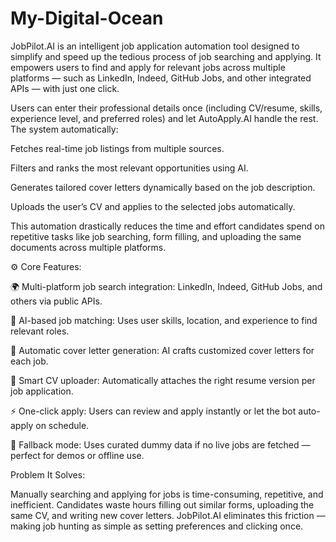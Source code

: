 # My-Digital-Ocean
JobPilot.AI is an intelligent job application automation tool designed to simplify and speed up the tedious process of job searching and applying. It empowers users to find and apply for relevant jobs across multiple platforms — such as LinkedIn, Indeed, GitHub Jobs, and other integrated APIs — with just one click.

Users can enter their professional details once (including CV/resume, skills, experience level, and preferred roles) and let AutoApply.AI handle the rest. The system automatically:

Fetches real-time job listings from multiple sources.

Filters and ranks the most relevant opportunities using AI.

Generates tailored cover letters dynamically based on the job description.

Uploads the user’s CV and applies to the selected jobs automatically.


This automation drastically reduces the time and effort candidates spend on repetitive tasks like job searching, form filling, and uploading the same documents across multiple platforms.

⚙️ Core Features:

🌍 Multi-platform job search integration: LinkedIn, Indeed, GitHub Jobs, and others via public APIs.

🤖 AI-based job matching: Uses user skills, location, and experience to find relevant roles.

🧾 Automatic cover letter generation: AI crafts customized cover letters for each job.

📄 Smart CV uploader: Automatically attaches the right resume version per job application.

⚡ One-click apply: Users can review and apply instantly or let the bot auto-apply on schedule.

🧩 Fallback mode: Uses curated dummy data if no live jobs are fetched — perfect for demos or offline use.

 Problem It Solves:

Manually searching and applying for jobs is time-consuming, repetitive, and inefficient. Candidates waste hours filling out similar forms, uploading the same CV, and writing new cover letters. JobPilot.AI eliminates this friction — making job hunting as simple as setting preferences and clicking once.
